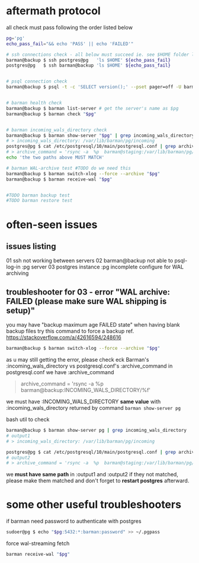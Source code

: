 # aftermath protocol 
all check must pass following the order listed below


```bash
pg='pg'
echo_pass_fail="&& echo 'PASS' || echo 'FAILED'"

# ssh connections check - all below must succeed ie. see $HOME folder listing 
barman@backup $ ssh postgres@pg   'ls $HOME' ${echo_pass_fail}
postgres@pg   $ ssh barman@backup 'ls $HOME' ${echo_pass_fail}


# psql connection check
barman@backup $ psql -t -c 'SELECT version();' --pset pager=off -U barman -h "$pg" postgres ${echo_pass_fail}


# barman health check
barman@backup $ barman list-server # get the server's name as $pg
barman@backup $ barman check "$pg"


# barman incoming_wals_directory check
barman@backup $ barman show-server "$pg" | grep incoming_wals_directory
# > incoming_wals_directory: /var/lib/barman/pg/incoming
postgres@pg $ cat /etc/postgresql/10/main/postgresql.conf | grep archive_command
# > archive_command = 'rsync -a  %p  barman@staging:/var/lib/barman/pg/incoming/%f' 
echo 'the two paths above MUST MATCH'

# barman WAL-archive test #TODO do we need this
barman@backup $ barman switch-xlog --force --archive "$pg"
barman@backup $ barman receive-wal "$pg"


#TODO barman backup test
#TODO barman restore test

```


# often-seen issues

## issues listing
01 ssh not working between servers
02 barman@backup not able to psql-log-in :pg server
03 postgres instance :pg incomplete configure for WAL archiving

## troubleshooter for 03 - error "WAL archive: FAILED (please make sure WAL shipping is setup)"
you may have "backup maximum age FAILED state" when having blank backup files
try this command to force a backup ref. https://stackoverflow.com/a/42616594/248616
```bash
barman@backup $ barman switch-xlog --force --archive "$pg"
```
as u may still getting the error, please check
eck Barman's :incoming_wals_directory vs postgresql.conf's :archive_command
in postgresql.conf we have :archive_command
> archive_command = 'rsync -a %p barman@backup:INCOMING_WALS_DIRECTORY/%f' 

we must have :INCOMING_WALS_DIRECTORY **same value** with
             :incoming_wals_directory returned by command `barman show-server pg`

bash util to check  
```bash
barman@backup $ barman show-server pg | grep incoming_wals_directory
# output1
# > incoming_wals_directory: /var/lib/barman/pg/incoming

postgres@pg $ cat /etc/postgresql/10/main/postgresql.conf | grep archive_command
# output2
# > archive_command = 'rsync -a  %p  barman@staging:/var/lib/barman/pg/incoming/%f' 
```

we **must have same path** in :output1 and :output2
if they not matched, please make them matched and don't forget to **restart postgres** afterward.


# some other useful troubleshooters
if barman need password to authenticate with postgres
```bash
sudoer@pg $ echo "$pg:5432:*:barman:password" >> ~/.pgpass
```

force wal-streaming fetch
```bash
barman receive-wal "$pg"
```
